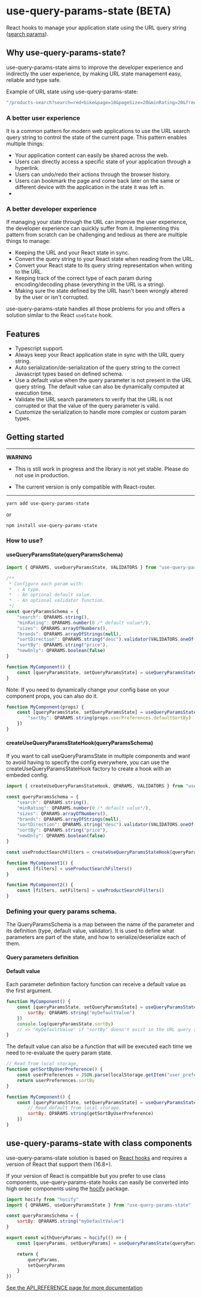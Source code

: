 # use-query-params-state (BETA)

React hooks to manage your application state using the URL query string ([search params](https://developer.mozilla.org/en-US/docs/Web/API/URL/searchParams)).

## Why use-query-params-state?

use-query-params-state aims to improve the developer experience and indirectly the user experience, by making URL state management easy, reliable and type safe.

Example of URL state using use-query-params-state: 
```js
"/products-search?search=red+bike&page=10&pageSize=20&minRating=20&free_delivery=true"
```

### A better user experience

It is a common pattern for modern web applications to use the URL search query string to control the state of the current page. This pattern enables multiple things:
- Your application content can easily be shared across the web.
- Users can directly access a specific state of your application through a hyperlink.
- Users can undo/redo their actions through the browser history.
- Users can bookmark the page and come back later on the same or different device with the application in the state it was left in.
- 
### A better developer experience

If managing your state through the URL can improve the user experience, the developer experience can quickly suffer from it. Implementing this pattern from scratch can be challenging and tedious as there are multiple things to manage:
- Keeping the URL and your React state in sync.
- Convert the query string to your React state when reading from the URL.
- Convert your React state to its query string representation when writing to the URL.
- Keeping track of the correct type of each param during encoding/decoding phase (everything in the URL is a string).
- Making sure the state defined by the URL hasn't been wrongly altered by the user or isn't corrupted.

use-query-params-state handles all those problems for you and offers a solution similar to the React `useState` hook.

## Features

- Typescript support.
- Always keep your React application state in sync with the URL query string.
- Auto serialization/de-serialization of the query string to the correct Javascript types based on defined schema.
- Use a default value when the query parameter is not present in the URL query string. The default value can also be dynamically computed at execution time.
- Validate the URL search parameters to verify that the URL is not corrupted or that the value of the query parameter is valid.
- Customize the serialization to handle more complex or custom param types.

## Getting started

---
**WARNING**

- This is still work in progress and the library is not yet stable. Please do not use in production.

- The current version is only compatible with React-router.

---


```
yarn add use-query-params-state
```
or
```
npm install use-query-params-state
```

### How to use?

#### useQueryParamsState(queryParamsSchema)

```js
import { QPARAMS, useQueryParamsState, VALIDATORS } from "use-query-params-state"

/**
 * Configure each param with:
 *  - A type.
 *  - An optional default value.
 *  - An optional validator function.
 */
const queryParamsSchema = {
    "search": QPARAMS.string(),
    "minRating": QPARAMS.number(0 /* default value*/),
    "sizes": QPARAMS.arrayOfNumbers(),
    "brands": QPARAMS.arrayOfStrings(null),
    "sortDirection": QPARAMS.string("desc").validator(VALIDATORS.oneOf(["asc", "desc"])),
    "sortBy": QPARAMS.string("price"),
    "newOnly": QPARAMS.boolean(false)
}

function MyComponent() {
    const [queryParamsState, setQueryParamsState] = useQueryParamsState(queryParamsSchema)
}
```
Note: If you need to dynamically change your config base on your component props, you can also do it.

```js
function MyComponent(props) {
    const [queryParamsState, setQueryParamsState] = useQueryParamsState({
        "sortBy": QPARAMS.string(props.userPreferences.defaultSortBy)
    })
}
```

#### createUseQueryParamsStateHook(queryParamsSchema)

If you want to call useQueryParamsState in multiple components and want to avoid having to specify the config
everywhere, you can use the createUseQueryParamsStateHook factory to create a hook with an embeded config.

```js
import { createUseQueryParamsStateHook, QPARAMS, VALIDATORS } from "use-query-params-state"

const queryParamsSchema = {
    "search": QPARAMS.string(),
    "minRating": QPARAMS.number(0 /* default value*/),
    "sizes": QPARAMS.arrayOfNumbers(),
    "brands": QPARAMS.arrayOfStrings(null),
    "sortDirection": QPARAMS.string("desc").validator(VALIDATORS.oneOf(["asc", "desc"])),
    "sortBy": QPARAMS.string("price"),
    "newOnly": QPARAMS.boolean(false)
}

const useProductSearchFilters = createUseQueryParamsStateHook(queryParamsSchema)

function MyComponent1() {
    const [filters] = useProductSearchFilters()
}

function MyComponent2() {
    const [filters, setFilters] = useProductSearchFilters()
}
```

### Defining your query params schema.

The QueryParamsSchema is a map between the name of the parameter and its definition (type, default value, validator). It is used to define what parameters are part of the state, and how to serialize/deserialize each of them.

#### Query parameters definition

#### Default value
Each parameter definition factory function can receive a default value as the first argument.
```js
function MyComponent() {
    const [queryParamsState, setQueryParamsState] = useQueryParamsState({
        sortBy: QPARAMS.string("myDefaultValue")
    })
    console.log(queryParamsState.sortBy)
    // => "myDefaultValue" if "sortBy" doesn't exist in the URL query string.
}
```

The default value can also be a function that will be executed each time we need to re-evaluate the query param state.
```js
// Read from local storage,
function getSortByUserPreference() {
    const userPreferences = JSON.parse(localStorage.getItem("user_preferences"))
    return userPreferences.sortBy
}

function MyComponent() {
    const [queryParamsState, setQueryParamsState] = useQueryParamsState({
        // Read default from local storage.
        sortBy: QPARAMS.string(getSortByUserPreference)
    })
}
```

## use-query-params-state with class components

use-query-params-state solution is based on [React hooks](https://reactjs.org/docs/hooks-reference.html) and requires a version of React that support them (16.8+).

If your version of React is compatible but you prefer to use class components, use-query-params-state hooks can easily be converted into high order components using the [hocify](https://github.com/ricokahler/hocify) package.

```js
import hocify from "hocify"
import { QPARAMS, useQueryParamsState } from "use-query-params-state"

const queryParamsSchema = {
    sortBy: QPARAMS.string("myDefaultValue")
}

export const withQueryParams = hocify(() => {
    const [queryParams, setQueryParams] = useQueryParamsState(queryParamsSchema)

    return {
        queryParams,
        setQueryParams
    }
})
```

[See the API_REFERENCE page for more documentation](API_REFERENCE.md)